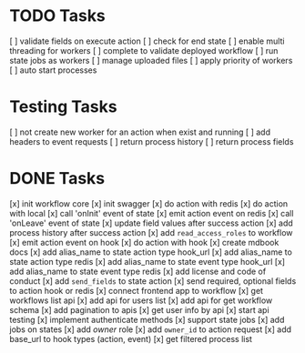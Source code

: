 # TODO Tasks

[ ] validate fields on execute action
[ ] check for end state
[ ] enable multi threading for workers
[ ] complete to validate deployed workflow
[ ] run state jobs as workers
[ ] manage uploaded files
[ ] apply priority of workers
[ ] auto start processes


# Testing Tasks
[ ] not create new worker for an action when exist and running
[ ] add headers to event requests
[ ] return process history
[ ] return process fields

# DONE Tasks
[x] init workflow core
[x] init swagger
[x] do action with redis
[x] do action with local
[x] call 'onInit' event of state
[x] emit action event on redis
[x] call 'onLeave' event of state
[x] update field values after success action
[x] add process history after success action
[x] add `read_access_roles` to workflow
[x] emit action event on hook
[x] do action with hook
[x] create mdbook docs
[x] add alias_name to state action type hook_url
[x] add alias_name to state action type redis
[x] add alias_name to state event type hook_url
[x] add alias_name to state event type redis
[x] add license and code of conduct
[x] add `send_fields` to state action
[x] send required, optional fields to action hook or redis
[x] connect frontend app to workflow
[x] get workflows list api
[x] add api for users list
[x] add api for get workflow schema
[x] add pagination to apis
[x] get user info by api
[x] start api testing
[x] implement authenticate methods
[x] support state jobs
[x] add jobs on states
[x] add _owner_ role
[x] add `owner_id` to action request
[x] add base_url to hook types (action, event)
[x] get filtered process list
